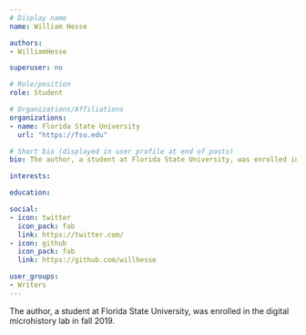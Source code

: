 ```yaml
---
# Display name
name: William Hesse

authors:
- WilliamHesse

superuser: no

# Role/position
role: Student

# Organizations/Affiliations
organizations:
- name: Florida State University
  url: "https://fsu.edu"

# Short bio (displayed in user profile at end of posts)
bio: The author, a student at Florida State University, was enrolled in the digital microhistory lab in fall 2019.

interests:

education:

social:
- icon: twitter
  icon_pack: fab
  link: https://twitter.com/
- icon: github
  icon_pack: fab
  link: https://github.com/willhesse

user_groups:
- Writers
---
```

The author, a student at Florida State University, was enrolled in the digital microhistory lab in fall 2019.


